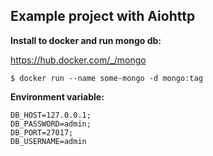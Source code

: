 ## Example project with Aiohttp

**Install to docker and run mongo db:**

https://hub.docker.com/_/mongo

`$ docker run --name some-mongo -d mongo:tag`

**Environment variable:**

    DB_HOST=127.0.0.1;  
    DB_PASSWORD=admin;
    DB_PORT=27017;
    DB_USERNAME=admin
